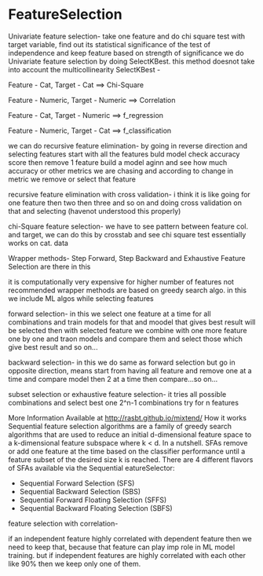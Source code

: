 # FeatureSelection

Univariate feature selection-
take one feature and do chi square test with target variable, find out its statistical
significance of the test of independence and keep feature based on strength of significance
we do Univariate feature selection by doing SelectKBest.
this method doesnot take into account the multicollinearity
SelectKBest -

Feature - Cat, Target - Cat ==> Chi-Square

Feature - Numeric, Target - Numeric ==> Correlation

Feature - Cat, Target - Numeric ==> f_regression

Feature - Numeric, Target - Cat ==> f_classification



we can do recursive feature elimination-
by going in reverse direction and selecting features
start with all the features buld model check accuracy score then remove 1 feature build a
model aginn and see how much accuracy or other metrics we are chasing and according to 
change in metric we remove or select that feature

recursive feature elimination with cross validation-
i think it is like going for one feature then two then three and so on and doing cross 
validation on that and selecting
(havenot understood this properly)


chi-Square feature selection-
we have to see pattern between feature col. and target, we can do this by crosstab and see
chi square test essentially works on cat. data



Wrapper methods-
Step Forward, Step Backward and Exhaustive Feature Selection are there in this

it is computationally very expensive
for higher number of features not recommended
wrapper methods are based on greedy search algo.
in this we include ML algos while selecting features

forward selection-
in this we select one feature at a time for all combinations and train models for
that and moodel that gives best result will be selected then with selected feature
we combine with one more feature one by one and traon models and compare them
and select those which give best result and so on...

backward selection-
in this we do same as forward selection but go in opposite direction, means start from
having all feature and remove one at a time and compare model then 2 at a time then 
compare...so on...

subset selection or exhaustive feature selection-
it tries all possible combinations and select best one
2^n-1 combinations try for n features

More Information Available at http://rasbt.github.io/mixtend/
How it works
Sequential feature selection algorithms are a family of greedy search algorithms that are used to reduce an initial d-dimensional feature space to a k-dimensional feature subspace where k < d.
In a nutshell. SFAs remove or add one feature at the time based on the classifier performance until a feature subset of the desired size k is reached. There are 4 different flavors of SFAs available via the Sequential eatureSelector:
* ﻿﻿Sequential Forward Selection (SFS)
* ﻿﻿Sequential Backward Selection (SBS)
* ﻿﻿Sequential Forward Floating Selection (SFFS)
* ﻿﻿Sequential Backward Floating Selection (SBFS)


feature selection with correlation-

if an independent feature highly correlated with dependent feature then we need to keep
that, because that feature can play imp role in ML model training.
but if independent features are highly correlated with each other like 90% then we keep
only one of them.

